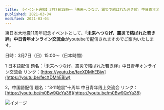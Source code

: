 ```yaml
---
title: 【イベント通知】3月7日15時～「未来へつなげ、震災で結ばれた若き絆」中日青年オンライン交流会
published: 2021-03-04
modified: 2021-03-04
---
```


東日本大地震11周年記念イベントとして、**「未来へつなげ、震災で結ばれた若き絆」中日青年オンライン交流会**がyoutubeで配信されますのでご案内いたします。
 
日時：3月7日（日）15:00～（日本時間）
 
1 日本語配信
題名：「未来へつなげ、震災で結ばれた若き絆」中日青年オンライン交流会
リンク：[https://youtu.be/fecXDMhEBiw](https://youtu.be/fecXDMhEBiw)
 
2，中国語配信
題名：“3·11地震“十周年 中日青年线上交流会
リンク：[https://youtu.be/m0Bw9QcYa38](https://youtu.be/m0Bw9QcYa38)


![イメージ](/pict/posts/2021/0304.jpg)




